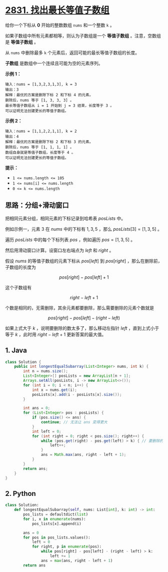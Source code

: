 # [2831. 找出最长等值子数组](https://leetcode.cn/problems/find-the-longest-equal-subarray/)

给你一个下标从 **0** 开始的整数数组 `nums` 和一个整数 `k` 。

如果子数组中所有元素都相等，则认为子数组是一个 **等值子数组** 。注意，空数组是 **等值子数组** 。

从 `nums` 中删除最多 `k` 个元素后，返回可能的最长等值子数组的长度。

**子数组** 是数组中一个连续且可能为空的元素序列。

 

**示例 1：**

```
输入：nums = [1,3,2,3,1,3], k = 3
输出：3
解释：最优的方案是删除下标 2 和下标 4 的元素。
删除后，nums 等于 [1, 3, 3, 3] 。
最长等值子数组从 i = 1 开始到 j = 3 结束，长度等于 3 。
可以证明无法创建更长的等值子数组。
```

**示例 2：**

```
输入：nums = [1,1,2,2,1,1], k = 2
输出：4
解释：最优的方案是删除下标 2 和下标 3 的元素。 
删除后，nums 等于 [1, 1, 1, 1] 。 
数组自身就是等值子数组，长度等于 4 。 
可以证明无法创建更长的等值子数组。
```

 

**提示：**

- `1 <= nums.length <= 105`
- `1 <= nums[i] <= nums.length`
- `0 <= k <= nums.length`

## 思路：分组+滑动窗口

把相同元素分组，相同元素的下标记录到哈希表 $posLists$ 中。

例如示例一，元素 $3$ 在 $nums$ 中的下标有 $1,3,5$ ，那么 $posLists[3]=[1,3,5]$ 。

遍历 $posLists$ 中的每个下标列表 $pos$ ，例如遍历 $pos=[1,3,5]$ 。

然后用滑动窗口计算。设窗口左右端点为 $left$ 和 $right$ 。

假设 $nums$ 的等值子数组的元素下标从 $pos[left]$ 到 $pos[right]$ ，那么在删除前，子数组的长度为

$$
pos[right] - pos[left] + 1
$$

这个子数组有

$$
right - left + 1
$$

个数是相同的，无需删除，其余元素都要删除，那么需要删除的元素个数就是

$$
pos[right] - pos[left] - (right - left)
$$

如果上式大于 $k$ ，说明要删除的数太多了，那么移动左指针 $left$ ，直到上式小于等于 $k$ ，此时用 $right - left + 1$ 更新答案的最大值。

## 1. Java

```java
class Solution {
    public int longestEqualSubarray(List<Integer> nums, int k) {
        int n = nums.size();
        List<Integer>[] posLists = new ArrayList[n + 1];
        Arrays.setAll(posLists, i -> new ArrayList<>());
        for (int i = 0; i < n; i++) {
            int x = nums.get(i);
            posLists[x].add(i - posLists[x].size());
        }

        int ans = 0;
        for (List<Integer> pos : posLists) {
            if (pos.size() <= ans) {
                continue; // 无法让 ans 变得更大
            }
            int left = 0;
            for (int right = 0; right < pos.size(); right++) {
                while (pos.get(right) - pos.get(left) > k) { // 要删除的数太多了
                    left++;
                }
                ans = Math.max(ans, right - left + 1);
            }
        }
        return ans;
    }
}
```

## 2. Python

```python
class Solution:
    def longestEqualSubarray(self, nums: List[int], k: int) -> int:
        pos_lists = defaultdict(list)
        for i, x in enumerate(nums):
            pos_lists[x].append(i)

        ans = 0
        for pos in pos_lists.values():
            left = 0
            for right, p in enumerate(pos):
                while pos[right] - pos[left] - (right - left) > k:
                    left += 1
                ans = max(ans, right - left + 1)
        return ans
```

